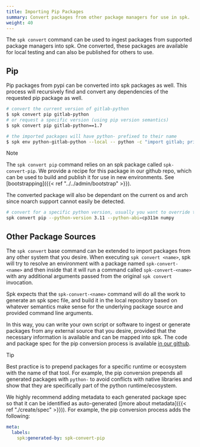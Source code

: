 ```yaml
---
title: Importing Pip Packages
summary: Convert packages from other package managers for use in spk.
weight: 40
---
```


The `spk convert` command can be used to ingest packages from supported package managers into spk. One converted, these packages are available for local testing and can also be published for others to use.

## Pip

Pip packages from pypi can be converted into spk packages as well. This process will recursively find and convert any dependencies of the requested pip package as well.

```sh
# convert the current version of gitlab-python
$ spk convert pip gitlab-python
# or request a specific version (using pip version semantics)
$ spk convert pip gitlab-python==1.7

# the imported packages will have python- prefixed to their name
$ spk env python-gitlab-python --local -- python -c "import gitlab; print(gitlab)"
```

> [!NOTE]
> The `spk convert pip` command relies on an spk package called `spk-convert-pip`. We provide a recipe for this package in our github repo, which can be used to build and publish it for use in new environments. See [bootstrapping]({{< ref "../../admin/bootstrap" >}}).

The converted package will also be dependant on the current os and arch since noarch support cannot easily be detected.

```sh
# convert for a specific python version, usually you want to override the abi as well
spk convert pip --python-version 3.11 --python-abi=cp311m numpy
```

## Other Package Sources

The `spk convert` base command can be extended to import packages from any other system that you desire. When executing `spk convert <name>`, spk will try to resolve an environment with a package named `spk-convert-<name>` and then inside that it will run a command called `spk-convert-<name>` with any additional arguments passed from the original `spk convert` invocation.

Spk expects that the `spk-convert-<name>` command will do all the work to generate an spk spec file, and build it in the local repository based on whatever semantics make sense for the underlying package source and provided command line arguments.

In this way, you can write your own script or software to ingest or generate packages from any external source that you desire, provided that the necessary information is available and can be mapped into spk. The code and package spec for the pip conversion process is available [in our github](https://github.com/spkenv/spk/tree/main/packages/spk-convert-pip).

> [!TIP]
> Best practice is to prepend packages for a specific runtime or ecosystem with the name of that tool. For example, the pip conversion prepends all generated packages with `python-` to avoid conflicts with native libraries and show that they are specifically part of the python runtime/ecosystem.

We highly recommend adding metadata to each generated package spec so that it can be identified as auto-generated ([more about metadata]({{< ref "./create/spec" >}})). For example, the pip conversion process adds the following:

```yaml
meta:
  labels:
    spk:generated-by: spk-convert-pip
```
